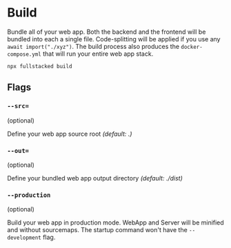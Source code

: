 # Build

Bundle all of your web app. Both the backend and the frontend will be bundled into each a single file. Code-splitting will be applied if you use any `await import("./xyz")`. The build process also produces the `docker-compose.yml` that will run your entire web app stack.

```shell
npx fullstacked build
```

## Flags

### `--src=`

(optional)

Define your web app source root *(default: .)*

### `--out=`

(optional)

Define your bundled web app output directory *(default: ./dist)*

### `--production`

(optional)

Build your web app in production mode. WebApp and Server will be minified and without sourcemaps. The startup command won't have the `--development` flag.
